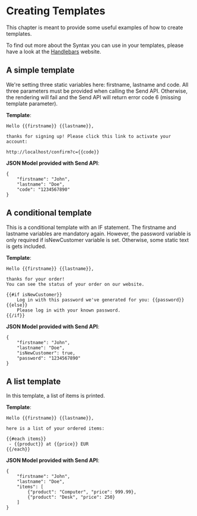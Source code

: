 # Creating Templates
This chapter is meant to provide some useful examples of how to create templates.

To find out more about the Syntax you can use in your templates, please have a look at the [Handlebars](http://handlebarsjs.com/) website.

## A simple template
We're setting three static variables here: firstname, lastname and code. All three parameters must be provided when calling the Send API. Otherwise, the rendering will fail and the Send API will return error code 6 (missing template parameter).

__Template__:
```
Hello {{firstname}} {{lastname}},

thanks for signing up! Please click this link to activate your account:

http://localhost/confirm?c={{code}}
```

__JSON Model provided with Send API__: 
```
{
    "firstname": "John",
    "lastname": "Doe",
    "code": "1234567890"
}
```

## A conditional template
This is a conditional template with an IF statement. The firstname and lastname variables are mandatory again. However, the password variable is only required if isNewCustomer variable is set. Otherwise, some static text is gets included.

__Template__:
```
Hello {{firstname}} {{lastname}},

thanks for your order!
You can see the status of your order on our website.

{{#if isNewCustomer}}
    Log in with this password we've generated for you: {{password}}
{{else}}
    Please log in with your known password.
{{/if}}
```

__JSON Model provided with Send API__: 
```
{
    "firstname": "John",
    "lastname": "Doe",
    "isNewCustomer": true,
    "password": "1234567890"
}
```

## A list template
In this template, a list of items is printed.

__Template__:
```
Hello {{firstname}} {{lastname}},

here is a list of your ordered items:

{{#each items}}
 - {{product}} at {{price}} EUR
{{/each}}
```

__JSON Model provided with Send API__: 
```
{
    "firstname": "John",
    "lastname": "Doe",
    "items": [
        {"product": "Computer", "price": 999.99},
        {"product": "Desk", "price": 250}
    ]
}
```
